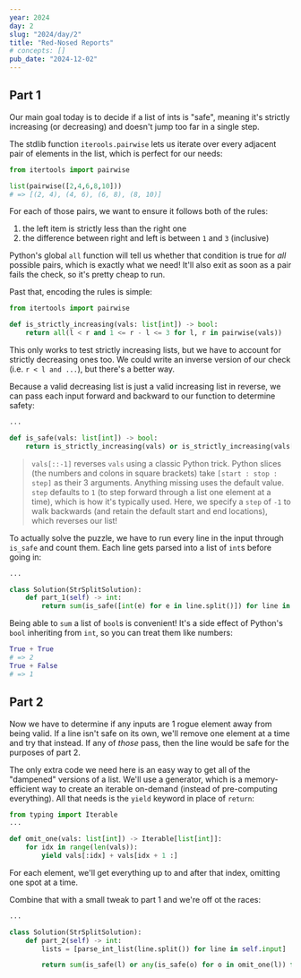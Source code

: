 ```yaml
---
year: 2024
day: 2
slug: "2024/day/2"
title: "Red-Nosed Reports"
# concepts: []
pub_date: "2024-12-02"
---
```


## Part 1

Our main goal today is to decide if a list of ints is "safe", meaning it's strictly increasing (or decreasing) and doesn't jump too far in a single step.

The stdlib function `iterools.pairwise` lets us iterate over every adjacent pair of elements in the list, which is perfect for our needs:

```py
from itertools import pairwise

list(pairwise([2,4,6,8,10]))
# => [(2, 4), (4, 6), (6, 8), (8, 10)]
```

For each of those pairs, we want to ensure it follows both of the rules:

1. the left item is strictly less than the right one
2. the difference between right and left is between `1` and `3` (inclusive)

Python's global `all` function will tell us whether that condition is true for _all_ possible pairs, which is exactly what we need! It'll also exit as soon as a pair fails the check, so it's pretty cheap to run.

Past that, encoding the rules is simple:

```py
from itertools import pairwise

def is_strictly_increasing(vals: list[int]) -> bool:
    return all(l < r and 1 <= r - l <= 3 for l, r in pairwise(vals))
```

This only works to test strictly increasing lists, but we have to account for strictly decreasing ones too. We could write an inverse version of our check (i.e. `r < l and ...`), but there's a better way.

Because a valid decreasing list is just a valid increasing list in reverse, we can pass each input forward and backward to our function to determine safety:

```py
...

def is_safe(vals: list[int]) -> bool:
    return is_strictly_increasing(vals) or is_strictly_increasing(vals[::-1])
```

> `vals[::-1]` reverses `vals` using a classic Python trick. Python slices (the numbers and colons in square brackets) take `[start : stop : step]` as their 3 arguments. Anything missing uses the default value. `step` defaults to `1` (to step forward through a list one element at a time), which is how it's typically used. Here, we specify a `step` of `-1` to walk backwards (and retain the default start and end locations), which reverses our list!

To actually solve the puzzle, we have to run every line in the input through `is_safe` and count them. Each line gets parsed into a list of `int`s before going in:

```py
...

class Solution(StrSplitSolution):
    def part_1(self) -> int:
        return sum(is_safe([int(e) for e in line.split()]) for line in self.input)
```

Being able to `sum` a list of `bool`s is convenient! It's a side effect of Python's `bool` inheriting from `int`, so you can treat them like numbers:

```py
True + True
# => 2
True + False
# => 1
```

## Part 2

Now we have to determine if any inputs are 1 rogue element away from being valid. If a line isn't safe on its own, we'll remove one element at a time and try that instead. If any of _those_ pass, then the line would be safe for the purposes of part 2.

The only extra code we need here is an easy way to get all of the "dampened" versions of a list. We'll use a generator, which is a memory-efficient way to create an iterable on-demand (instead of pre-computing everything). All that needs is the `yield` keyword in place of `return`:

```py
from typing import Iterable
...

def omit_one(vals: list[int]) -> Iterable[list[int]]:
    for idx in range(len(vals)):
        yield vals[:idx] + vals[idx + 1 :]
```

For each element, we'll get everything up to and after that index, omitting one spot at a time.

Combine that with a small tweak to part 1 and we're off ot the races:

```py
...

class Solution(StrSplitSolution):
    def part_2(self) -> int:
        lists = [parse_int_list(line.split()) for line in self.input]

        return sum(is_safe(l) or any(is_safe(o) for o in omit_one(l)) for l in lists)
```
